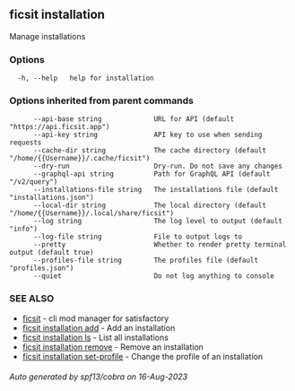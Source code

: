 ## ficsit installation

Manage installations

### Options

```
  -h, --help   help for installation
```

### Options inherited from parent commands

```
      --api-base string             URL for API (default "https://api.ficsit.app")
      --api-key string              API key to use when sending requests
      --cache-dir string            The cache directory (default "/home/{{Username}}/.cache/ficsit")
      --dry-run                     Dry-run. Do not save any changes
      --graphql-api string          Path for GraphQL API (default "/v2/query")
      --installations-file string   The installations file (default "installations.json")
      --local-dir string            The local directory (default "/home/{{Username}}/.local/share/ficsit")
      --log string                  The log level to output (default "info")
      --log-file string             File to output logs to
      --pretty                      Whether to render pretty terminal output (default true)
      --profiles-file string        The profiles file (default "profiles.json")
      --quiet                       Do not log anything to console
```

### SEE ALSO

* [ficsit](ficsit.md)	 - cli mod manager for satisfactory
* [ficsit installation add](ficsit_installation_add.md)	 - Add an installation
* [ficsit installation ls](ficsit_installation_ls.md)	 - List all installations
* [ficsit installation remove](ficsit_installation_remove.md)	 - Remove an installation
* [ficsit installation set-profile](ficsit_installation_set-profile.md)	 - Change the profile of an installation

###### Auto generated by spf13/cobra on 16-Aug-2023
